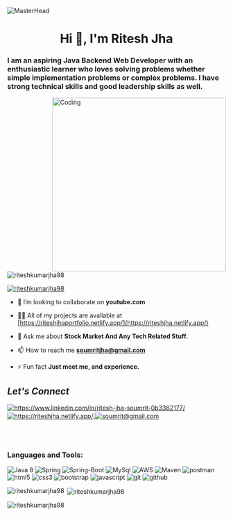 ![MasterHead](https://mir-s3-cdn-cf.behance.net/project_modules/1400/be832922391491.58c25558f0fe7.gif)

<h1 align="center">Hi 👋, I'm Ritesh Jha</h1>
<!-- <h3 align="center">Aspiring Java Backend Developer.</h3> -->
<h3>I am an aspiring Java Backend Web Developer with an enthusiastic learner who loves solving problems whether simple implementation problems or complex problems. I have strong technical skills and good leadership skills as well.</h3>

<img align="right" alt="Coding" width="400" src= "https://cdn.dribbble.com/users/1059583/screenshots/4171367/coding-freak.gif">

<p align="left"> <img src="https://komarev.com/ghpvc/?username=riteshkumarjha98&label=Profile%20views&color=0e75b6&style=flat" alt="riteshkumarjha98" /> </p>

<p align="left"> <a href="https://github.com/ryo-ma/github-profile-trophy"><img src="https://github-profile-trophy.vercel.app/?username=riteshkumarjha98" alt="riteshkumarjha98" /></a> </p>

- 👯 I’m looking to collaborate on **youtube.com**

- 👨‍💻 All of my projects are available at [https://riteshjhaportfolio.netlify.app/](https://riteshjha.netlify.app/)

- 💬 Ask me about **Stock Market And Any Tech Related Stuff.**

- 📫 How to reach me **soumritjha@gmail.com**

- ⚡ Fun fact **Just meet me, and experience.**

<!----------------social media connect------------->
<h2><i>Let's Connect</i></h2>

<p align="left">
    <a href="https://www.linkedin.com/in/ritesh-jha-soumrit-0b3362177/">
        <img align="center" src="https://img.shields.io/badge/LinkedIn-0077B5?style=for-the-badge&logo=linkedin&logoColor=white" alt="https://www.linkedin.com/in/ritesh-jha-soumrit-0b3362177/" />
    </a>
 <!--   <a href="https://twitter.com/Mr_Ritesh_jha">
        <img align="center" src="https://img.shields.io/badge/Twitter-1DA1F2?style=for-the-badge&logo=twitter&logoColor=white" alt="https://twitter.com/Mr_Ritesh_jha" />
    </a>
    -->
    <a href="https://riteshjha.netlify.app/">
        <img align="center" src="https://img.shields.io/badge/Portfolio-18A303?style=for-the-badge&logo=ionic&logoColor=white" alt="https://riteshjha.netlify.app/" />
    </a>
    <a title="soumritjha@gmail.com" href="mailto:soumrit@gmail.com">
        <img align="center" src="https://img.shields.io/badge/Gmail-D14836?style=for-the-badge&logo=gmail&logoColor=white" alt="soumrit@gmail.com" />
    </a>
</p>
<br>
<br>

<h3 align="left">Languages and Tools:</h3>

<p>
    <img src="https://img.shields.io/badge/java-%23ED8B00.svg?style=for-the-badge&logo=java&logoColor=white" alt="Java 8" />
  <img src="https://img.shields.io/badge/Spring-6DB33F?style=for-the-badge&logo=spring&logoColor=white" alt="Spring" />
     <img src="https://img.shields.io/badge/Spring_Boot-F2F4F9?style=for-the-badge&logo=spring-boot" alt="Spring-Boot" />
    <img src="https://img.shields.io/badge/MySQL-005C84?style=for-the-badge&logo=mysql&logoColor=white" alt="MySql" />
    <img src="https://img.shields.io/badge/AWS-%23FF9900.svg?style=for-the-badge&logo=amazon-aws&logoColor=white" alt="AWS" />
    <img src="https://img.shields.io/badge/apache_maven-C71A36?style=for-the-badge&logo=apachemaven&logoColor=white" alt="Maven" />
    <img src="https://img.shields.io/badge/Postman-FF6C37?style=for-the-badge&logo=Postman&logoColor=white" alt="postman" />
 <img src="https://img.shields.io/badge/HTML5-E34F26?style=for-the-badge&logo=html5&logoColor=white" alt="html5" />
    <img src="https://img.shields.io/badge/CSS3-1572B6?style=for-the-badge&logo=css3&logoColor=white" alt="css3" />
    <img src="https://img.shields.io/badge/Bootstrap-563D7C?style=for-the-badge&logo=bootstrap&logoColor=white" alt="bootstrap" />
    <img src="https://img.shields.io/badge/JavaScript-323330?style=for-the-badge&logo=javascript&logoColor=F7DF1E" alt="javascript" />
    <img src="https://img.shields.io/badge/Git-f44d27?style=for-the-badge&logo=git&logoColor=white" alt="git" />
    <img src="https://img.shields.io/badge/GitHub-100000?style=for-the-badge&logo=github&logoColor=white" alt="github" />
   
</p>

<p><img align="left" src="https://github-readme-stats.vercel.app/api/top-langs?username=riteshkumarjha98&show_icons=true&locale=en&layout=compact" alt="riteshkumarjha98" /></p>

<p>&nbsp;<img align="center" src="https://github-readme-stats.vercel.app/api?username=riteshkumarjha98&show_icons=true&locale=en" alt="riteshkumarjha98" /></p>

<p><img align="center" src="https://github-readme-streak-stats.herokuapp.com/?user=riteshkumarjha98&" alt="riteshkumarjha98" /></p>
